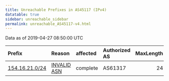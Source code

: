 ```yaml
---
title: Unreachable Prefixes in AS45117 (IPv4)
datatable: true
sidebar: unreachable_sidebar
permalink: unreachable_AS45117-v4.html
---
```


Data as of 2019-04-27 08:50:00 UTC


<div class="datatable-begin"></div>

| Prefix                                                 | Reason                                                                                                | affected   | Authorized AS   |   MaxLength | Anchor                                           |   unreachable /24s |
|:-------------------------------------------------------|:------------------------------------------------------------------------------------------------------|:-----------|:----------------|------------:|:-------------------------------------------------|-------------------:|
| [154.16.21.0/24](https://stat.ripe.net/154.16.21.0/24) | [INVALID ASN](https://rpki-validator.ripe.net/announcement-preview?asn=AS45117&prefix=154.16.21.0/24) | complete   | AS61317         |          24 | [AfriNIC](unreachable_AfriNIC_RPKI_Root-v4.html) |                  1 |

<div class="datatable-end"></div>